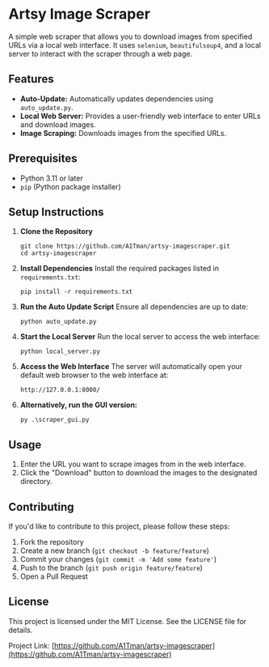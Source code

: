 # Artsy Image Scraper

A simple web scraper that allows you to download images from specified URLs via a local web interface. It uses `selenium`, `beautifulsoup4`, and a local server to interact with the scraper through a web page.

## Features

- **Auto-Update:** Automatically updates dependencies using `auto_update.py`.
- **Local Web Server:** Provides a user-friendly web interface to enter URLs and download images.
- **Image Scraping:** Downloads images from the specified URLs.

## Prerequisites

- Python 3.11 or later
- `pip` (Python package installer)

## Setup Instructions

1. **Clone the Repository**
   ```
   git clone https://github.com/A1Tman/artsy-imagescraper.git
   cd artsy-imagescraper
   ```

2. **Install Dependencies**
   Install the required packages listed in `requirements.txt`:
   ```
   pip install -r requirements.txt
   ```

3. **Run the Auto Update Script**
   Ensure all dependencies are up to date:
   ```
   python auto_update.py
   ```

4. **Start the Local Server**
   Run the local server to access the web interface:
   ```
   python local_server.py
   ```

5. **Access the Web Interface**
   The server will automatically open your default web browser to the web interface at:
   ```
   http://127.0.0.1:8000/
   ```

6. **Alternatively, run the GUI version:**
   ```
   py .\scraper_gui.py
   ```

## Usage

1. Enter the URL you want to scrape images from in the web interface.
2. Click the "Download" button to download the images to the designated directory.

## Contributing

If you'd like to contribute to this project, please follow these steps:

1. Fork the repository
2. Create a new branch (`git checkout -b feature/feature`)
3. Commit your changes (`git commit -m 'Add some feature'`)
4. Push to the branch (`git push origin feature/feature`)
5. Open a Pull Request

## License
This project is licensed under the MIT License. See the LICENSE file for details.

Project Link: [https://github.com/A1Tman/artsy-imagescraper](https://github.com/A1Tman/artsy-imagescraper)
